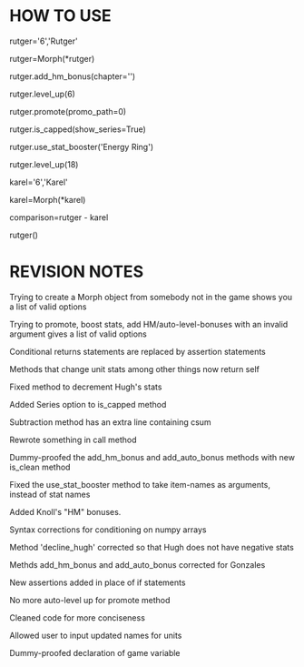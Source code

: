 HOW TO USE
===
rutger='6','Rutger'

rutger=Morph(\*rutger)

rutger.add_hm_bonus(chapter='')

rutger.level_up(6)

rutger.promote(promo_path=0)

rutger.is_capped(show_series=True)

rutger.use_stat_booster('Energy Ring')

rutger.level_up(18)

karel='6','Karel'

karel=Morph(\*karel)

comparison=rutger - karel

rutger()

REVISION NOTES
===
Trying to create a Morph object from somebody not in the game shows you a list of valid options

Trying to promote, boost stats, add HM/auto-level-bonuses with an invalid argument gives a list of valid options

Conditional returns statements are replaced by assertion statements

Methods that change unit stats among other things now return self

Fixed method to decrement Hugh's stats

Added Series option to is_capped method

Subtraction method has an extra line containing csum

Rewrote something in call method

Dummy-proofed the add_hm_bonus and add_auto_bonus methods with new is_clean method

Fixed the use_stat_booster method to take item-names as arguments, instead of stat names

Added Knoll's "HM" bonuses.

Syntax corrections for conditioning on numpy arrays

Method \'decline_hugh\' corrected so that Hugh does not have negative stats

Methds add_hm_bonus and add_auto_bonus corrected for Gonzales

New assertions added in place of if statements

No more auto-level up for promote method

Cleaned code for more conciseness

Allowed user to input updated names for units

Dummy-proofed declaration of game variable
